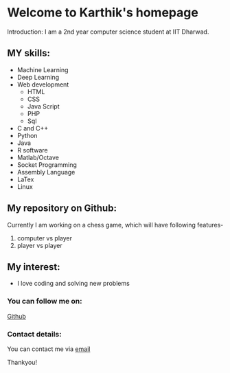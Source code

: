 # Welcome to Karthik's homepage
Introduction:
 I am a 2nd year computer science student at IIT Dharwad.

## MY skills:
* Machine Learning
* Deep Learning
* Web development
  * HTML
  * CSS
  * Java Script
  * PHP
  * Sql
* C and C++
* Python
* Java
* R software
* Matlab/Octave
* Socket Programming
* Assembly Language
* LaTex
* Linux

## My repository on Github:
Currently I am working on a chess game, which will have following features-

1. computer vs player
1. player vs player
## My interest:
* I love coding and solving new problems



### You can follow me on:
[Github](http://github.com/KarthikVV24-11-1999/)

### Contact details:
You can contact me via [email](170010016@iitdh.ac.in)


Thankyou!

